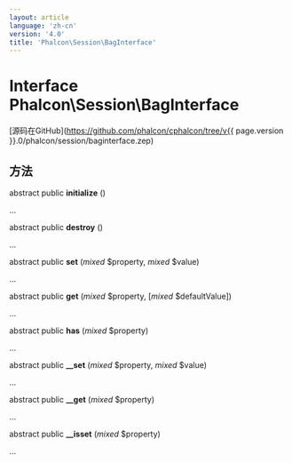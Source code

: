 ```yaml
---
layout: article
language: 'zh-cn'
version: '4.0'
title: 'Phalcon\Session\BagInterface'
---
```

# Interface **Phalcon\Session\BagInterface**

[源码在GitHub](https://github.com/phalcon/cphalcon/tree/v{{ page.version }}.0/phalcon/session/baginterface.zep)

## 方法

abstract public **initialize** ()

...

abstract public **destroy** ()

...

abstract public **set** (*mixed* $property, *mixed* $value)

...

abstract public **get** (*mixed* $property, [*mixed* $defaultValue])

...

abstract public **has** (*mixed* $property)

...

abstract public **__set** (*mixed* $property, *mixed* $value)

...

abstract public **__get** (*mixed* $property)

...

abstract public **__isset** (*mixed* $property)

...